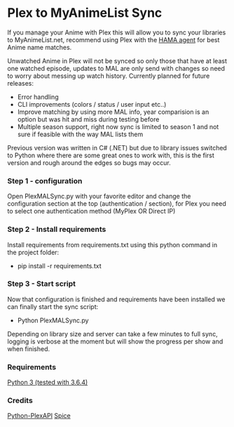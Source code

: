 # Plex to MyAnimeList Sync

If you manage your Anime with Plex this will allow you to sync your libraries to MyAnimeList.net, recommend using Plex with the [HAMA agent](https://github.com/ZeroQI/Hama.bundle) for best Anime name matches.

Unwatched Anime in Plex will not be synced so only those that have at least one watched episode, updates to MAL are only send with changes so need to worry about messing up watch history.
Currently planned for future releases:

- Error handling
- CLI improvements (colors / status / user input etc..)
- Improve matching by using more MAL info, year comparision is an option but was hit and miss during testing before
- Multiple season support, right now sync is limited to season 1 and not sure if feasible with the way MAL lists them 

Previous version was written in C# (.NET) but due to library issues switched to Python where there are some great ones to work with, this is the first version and rough around the edges so bugs may occur.

### Step 1 - configuration

Open PlexMALSync.py with your favorite editor and change the configuration section at the top (authentication / section), for Plex you need to select one authentication method (MyPlex OR Direct IP)

### Step 2 - Install requirements

Install  requirements from requirements.txt using this python command in the project folder:

- pip install -r requirements.txt

### Step 3 - Start script

Now that configuration is finished and requirements have been installed we can finally start the sync script:

- Python PlexMALSync.py

Depending on library size and server can take a few minutes to full sync, logging is verbose at the moment but will show the progress per show and when finished.

### Requirements
[Python 3 (tested with 3.6.4)](https://www.python.org/)

### Credits

[Python-PlexAPI](https://github.com/pkkid/python-plexapi)
[Spice](https://github.com/Utagai/spice)


